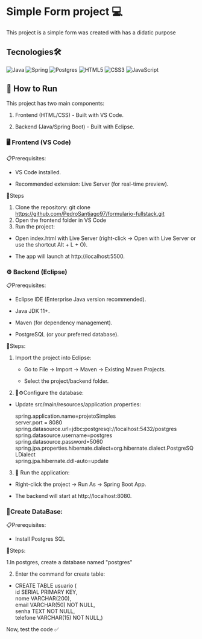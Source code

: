# Simple Form project 💻

This project is a simple form was created with has a didatic purpose  

## Tecnologies🛠️  
  
![Java](https://img.shields.io/badge/java-%23ED8B00.svg?style=for-the-badge&logo=openjdk&logoColor=white)
![Spring](https://img.shields.io/badge/spring-%236DB33F.svg?style=for-the-badge&logo=spring&logoColor=white)
![Postgres](https://img.shields.io/badge/postgres-%23316192.svg?style=for-the-badge&logo=postgresql&logoColor=white)
![HTML5](https://img.shields.io/badge/html5-%23E34F26.svg?style=for-the-badge&logo=html5&logoColor=white)
![CSS3](https://img.shields.io/badge/css3-%231572B6.svg?style=for-the-badge&logo=css3&logoColor=white)
![JavaScript](https://img.shields.io/badge/javascript-%23323330.svg?style=for-the-badge&logo=javascript&logoColor=%23F7DF1E)  

## 🚀 How to Run  
This project has two main components:  

1. Frontend (HTML/CSS) - Built with VS Code.  

2. Backend (Java/Spring Boot) - Built with Eclipse.  

### 🖥️ Frontend (VS Code)  
📋Prerequisites:  

- VS Code installed.  

- Recommended extension: Live Server (for real-time preview).    

👣Steps
1. Clone the repository:  git clone https://github.com/PedroSantiago97/formulario-fullstack.git
2. Open the frontend folder in VS Code
3. Run the project:  

  - Open index.html with Live Server (right-click → Open with Live Server or use the shortcut Alt + L + O).  

  - The app will launch at http://localhost:5500.  

### ⚙️ Backend (Eclipse)  
📋Prerequisites:  
   - Eclipse IDE (Enterprise Java version recommended).  

   - Java JDK 11+.  

   - Maven (for dependency management).  

   - PostgreSQL (or your preferred database).
  
👣Steps:  
  1. Import the project into Eclipse:  

     - Go to File → Import → Maven → Existing Maven Projects.

     - Select the project/backend folder.

  2. 💾⚙️Configure the database:  
  

  - Update src/main/resources/application.properties:  
  
    spring.application.name=projetoSimples  
    server.port = 8080  
    spring.datasource.url=jdbc:postgresql://localhost:5432/postgres  
    spring.datasource.username=postgres  
    spring.datasource.password=5060  
    spring.jpa.properties.hibernate.dialect=org.hibernate.dialect.PostgreSQLDialect  
    spring.jpa.hibernate.ddl-auto=update  

3. 🚀 Run the application:

- Right-click the project → Run As → Spring Boot App.



- The backend will start at http://localhost:8080.

### 💾Create DataBase:  
📋Prerequisites:
  - Install Postgres SQL

👣Steps:  
  
  1.In postgres, create a database named "postgres"    
  
  2. Enter the command for create table:  
       
  - CREATE TABLE usuario (  
    id SERIAL PRIMARY KEY,  
    nome VARCHAR(200),  
    email VARCHAR(50) NOT NULL,  
    senha TEXT NOT NULL,  
    telefone VARCHAR(15) NOT NULL,)    
      
Now, test the code ✅


